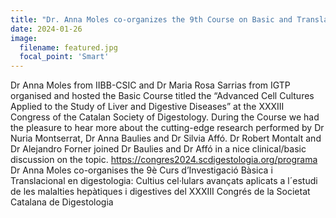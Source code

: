 ```yaml
---
title: "Dr. Anna Moles co-organizes the 9th Course on Basic and Translational Research in Digestive Diseases at the XXXIII Congress of the Catalan Society of Digestology"
date: 2024-01-26
image:
  filename: featured.jpg
  focal_point: 'Smart'
---
```


Dr Anna Moles from IIBB-CSIC and Dr Maria Rosa Sarrias from IGTP organised and hosted the Basic Course titled the “Advanced Cell Cultures Applied to the Study of Liver and Digestive Diseases” at the XXXIII Congress of the Catalan Society of Digestology. During the Course we had the pleasure to hear more about the cutting-edge research performed by Dr Nuria Montserrat, Dr Anna Baulies and Dr Silvia Affó. Dr Robert Montalt and Dr Alejandro Forner joined Dr Baulies and Dr Affó in a nice clinical/basic discussion on the topic.
https://congres2024.scdigestologia.org/programa
Dr Anna Moles co-organises the 9è Curs d’Investigació Bàsica i Translacional en digestologia: Cultius cel·lulars avançats aplicats a l´estudi de les malalties hepàtiques i digestives del XXXIII Congrés de la Societat Catalana de Digestologia
